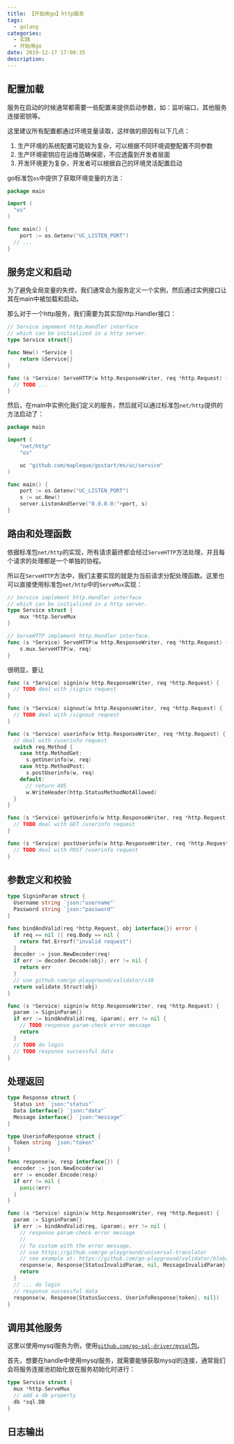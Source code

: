 ```yaml
---
title: 【开始用go】http服务
tags:
  - golang
categories:
  - 实践
  - 开始用go
date: 2019-12-17 17:00:35
description:
---
```


配置加载
----

服务在启动的时候通常都需要一些配置来提供启动参数，如：监听端口，其他服务连接密钥等。

这里建议所有配置都通过环境变量读取，这样做的原因有以下几点：
1. 生产环境的系统配置可能较为复杂，可以根据不同环境调整配置不同参数
1. 生产环境密钥应在运维范畴保密，不应透露到开发者层面
1. 开发环境更为复杂，开发者可以根据自己的环境灵活配置启动

go标准包`os`中提供了获取环境变量的方法：
```go
package main

import (
  "os"
)

func main() {
	port := os.Getenv("UC_LISTEN_PORT")
  // ...
}
```

服务定义和启动
----

为了避免全局变量的失控，我们通常会为服务定义一个实例，然后通过实例接口让其在main中被加载和启动。

那么对于一个http服务，我们需要为其实现http.Handler接口：

```go
// Service impement http.Handler interface
// which can be initialized in a http server.
type Service struct{}

func New() *Service {
	return &Service{}
}

func (s *Service) ServeHTTP(w http.ResponseWriter, req *http.Request) {
  // TODO ...
}
```

然后，在main中实例化我们定义的服务，然后就可以通过标准包`net/http`提供的方法启动了：

```go
package main

import (
	"net/http"
	"os"

	uc "github.com/mapleque/gostart/ms/uc/service"
)

func main() {
	port := os.Getenv("UC_LISTEN_PORT")
	s := uc.New()
	server.ListenAndServe("0.0.0.0:"+port, s)
}
```

路由和处理函数
----

依据标准包`net/http`的实现，所有请求最终都会经过`ServeHTTP`方法处理，并且每个请求的处理都是一个单独的协程。

所以在`ServeHTTP`方法中，我们主要实现的就是为当前请求分配处理函数。这里也可以直接使用标准包`net/http`中的`ServeMux`实现：

```go
// Service implement http.Handler interface
// which can be initialized in a http server.
type Service struct {
	mux *http.ServeMux
}

// ServeHTTP implement http.Handler interface.
func (s *Service) ServeHTTP(w http.ResponseWriter, req *http.Request) {
	s.mux.ServeHTTP(w, req)
}
```

很明显，要让

```go
func (s *Service) signin(w http.ResponseWriter, req *http.Request) {
  // TODO deal with /signin request
}

func (s *Service) signout(w http.ResponseWriter, req *http.Request) {
  // TODO deal with /signout request
}

func (s *Service) userinfo(w http.ResponseWriter, req *http.Request) {
  // deal with /userinfo request
  switch req.Method {
    case http.MethodGet:
      s.getUserinfo(w, req)
    case http.MethodPost:
      s.postUserinfo(w, req)
    default:
      // return 405
      w.WriteHeader(http.StatusMethodNotAllowed)
  }
}

func (s *Service) getUserinfo(w http.ResponseWriter, req *http.Request) {
  // TODO deal with GET /userinfo request
}

func (s *Service) postUserinfo(w http.ResponseWriter, req *http.Request) {
  // TODO deal with POST /userinfo request
}
```

参数定义和校验
----

```go
type SigninParam struct {
  Username string `json:"username"`
  Password string `json:"password"`
}

func bindAndValid(req *http.Request, obj interface{}) error {
  if req == nil || req.Body == nil {
    return fmt.Errorf("invalid request")
  }
  decoder := json.NewDecoder(req)
  if err := decoder.Decode(obj); err != nil {
    return err
  }
  // use github.com/go-playground/validator/v10
  return validate.Struct(obj)
}

func (s *Service) signin(w http.ResponseWriter, req *http.Request) {
  param := SigninParam{}
  if err := bindAndValid(req, &param); err != nil {
    // TODO response param-check error message
    return
  }
  // TODO do login
  // TODO response successful data
}
```

处理返回
----

```go
type Response struct {
  Status int `json:"status"`
  Data interface{} `json:"data"`
  Message interface{} `json:"message"`
}

type UserinfoResponse struct {
  Token string `json:"token"`
}

```

```go
func response(w, resp interface{}) {
  encoder := json.NewEncoder(w)
  err := encoder.Encode(resp)
  if err != nil {
    panic(err)
  }
}
```

```go
func (s *Service) signin(w http.ResponseWriter, req *http.Request) {
  param := SigninParam{}
  if err := bindAndValid(req, &param); err != nil {
    // response param-check error message
    //
    // To custom with the error message,
    // use https://github.com/go-playground/universal-translator
    // see example at: https://github.com/go-playground/validator/blob/master/_examples/translations/main.go#L105
    response(w, Response{StatusInvalidParam, nil, MessageInvalidParam}
    return
  }
  // ... do login
  // response successful data
  response(w, Response{StatusSuccess, UserinfoResponse{token}, nil})
}

```

调用其他服务
----

这里以使用mysql服务为例，使用[`github.com/go-sql-driver/mysql`包](https://github.com/go-sql-driver/mysql)。

首先，想要在handle中使用mysql服务，就需要能够获取mysql的连接，通常我们会将服务连接池初始化放在服务初始化时进行：

```go
type Service struct {
  mux *http.ServeMux
  // add a db property
  db *sql.DB
}


```

日志输出
----

